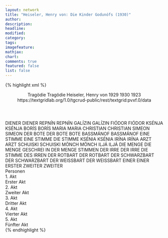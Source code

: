 ```yaml
---
layout: network
title: "Heiseler, Henry von: Die Kinder Godunófs (1930)"
author:
description:
headline:
modified:
category:
tags:
imagefeature:
mathjax:
chart:
comments: true
featured: false
list: false
---
```

{% highlight xml %}
<?xml-model href="https://raw.githubusercontent.com/DLiNa/project/master/rules/lina.rnc"?><?xml-model href="https://raw.githubusercontent.com/DLiNa/project/master/rules/lina.sch"?>
<play xmlns="http://lina.digital">
  <header>
    <title>Die Kinder Godunófs</title>
    <subtitle>Tragödie</subtitle>
    <genretitle>Tragödie</genretitle>
    <author>Heiseler, Henry von</author>
    <date type="print" when="1929">1929</date>
    <date type="premiere" when="1930">1930</date>
    <date type="written" when="1923">1923</date>
    <source>https://textgridlab.org/1.0/tgcrud-public/rest/textgrid:pvxf.0/data</source>
  </header>
  <personae>
    <character>
      <name>DIENER</name>
      <alias xml:id="diener">
        <name>DIENER</name>
      </alias>
    </character>
    <character>
      <name>REPNÍN</name>
      <alias xml:id="repnín">
        <name>REPNÍN</name>
      </alias>
    </character>
    <character>
      <name>GALÍZIN</name>
      <alias xml:id="galízin">
        <name>GALÍZIN</name>
      </alias>
    </character>
    <character>
      <name>FIÓDOR</name>
      <alias xml:id="fiódor">
        <name>FIÓDOR</name>
      </alias>
    </character>
    <character>
      <name>KSÉNJA</name>
      <alias xml:id="ksénja">
        <name>KSÉNJA</name>
      </alias>
    </character>
    <character>
      <name>BORÍS</name>
      <alias xml:id="borís">
        <name>BORÍS</name>
      </alias>
    </character>
    <character>
      <name>MARIA</name>
      <alias xml:id="maria">
        <name>MARIA</name>
      </alias>
    </character>
    <character>
      <name>CHRISTIAN</name>
      <alias xml:id="christian">
        <name>CHRISTIAN</name>
      </alias>
    </character>
    <character>
      <name>SIMEON</name>
      <alias xml:id="simeon">
        <name>SIMEON</name>
      </alias>
    </character>
    <character>
      <name>DER BOTE</name>
      <alias xml:id="der_bote">
        <name>DER BOTE</name>
      </alias>
      <alias xml:id="bote">
        <name>BOTE</name>
      </alias>
    </character>
    <character>
      <name>BASSMÁNOF</name>
      <alias xml:id="bassmánof">
        <name>BASSMÁNOF</name>
      </alias>
    </character>
    <character>
      <name>EINE STIMME</name>
      <alias xml:id="eine_stimme">
        <name>EINE STIMME</name>
      </alias>
      <alias xml:id="die_stimme">
        <name>DIE STIMME</name>
      </alias>
    </character>
    <character>
      <name>KSÉNIA</name>
      <alias xml:id="ksénia">
        <name>KSÉNIA</name>
      </alias>
    </character>
    <character>
      <name>IRÍNA</name>
      <alias xml:id="irína">
        <name>IRÍNA</name>
      </alias>
    </character>
    <character>
      <name>ARZT</name>
      <alias xml:id="arzt">
        <name>ARZT</name>
      </alias>
    </character>
    <character>
      <name>SCHUISKI</name>
      <alias xml:id="schuiski">
        <name>SCHUISKI</name>
      </alias>
    </character>
    <character>
      <name>MÖNCH</name>
      <alias xml:id="mönch">
        <name>MÖNCH</name>
      </alias>
    </character>
    <character>
      <name>ILJÁ</name>
      <alias xml:id="iljá">
        <name>ILJÁ</name>
      </alias>
    </character>
    <character>
      <name>DIE MENGE</name>
      <alias xml:id="die_menge">
        <name>DIE MENGE</name>
      </alias>
      <alias xml:id="geschrei_in_der_menge">
        <name>GESCHREI IN DER MENGE</name>
      </alias>
      <alias xml:id="stimmen">
        <name>STIMMEN</name>
      </alias>
    </character>
    <character>
      <name>DER IRRE</name>
      <alias xml:id="der_irre">
        <name>DER IRRE</name>
      </alias>
      <alias xml:id="die_stimme_des_irren">
        <name>DIE STIMME DES IRREN</name>
      </alias>
    </character>
    <character>
      <name>DER ROTBART</name>
      <alias xml:id="der_rotbart">
        <name>DER ROTBART</name>
      </alias>
    </character>
    <character>
      <name>DER SCHWARZBART</name>
      <alias xml:id="der_schwarzbart">
        <name>DER SCHWARZBART</name>
      </alias>
    </character>
    <character>
      <name>DER WEISSBART</name>
      <alias xml:id="der_weissbart">
        <name>DER WEISSBART</name>
      </alias>
    </character>
    <character>
      <name>EINER</name>
      <alias xml:id="einer">
        <name>EINER</name>
      </alias>
      <alias xml:id="erster">
        <name>ERSTER</name>
      </alias>
    </character>
    <character>
      <name>ZWEITER</name>
      <alias xml:id="zweiter">
        <name>ZWEITER</name>
      </alias>
    </character>
  </personae>
  <text>
    <div>
      <head>Personen</head>
    </div>
    <div>
      <head>1. Akt</head>
      <div>
        <head>Erster Akt</head>
        <sp who="#diener">
          <amount n="4" unit="speech_acts"/>
          <amount n="80" unit="words"/>
          <amount n="13" unit="lines"/>
          <amount n="460" unit="chars"/>
        </sp>
        <sp who="#repnín">
          <amount n="31" unit="speech_acts"/>
          <amount n="625" unit="words"/>
          <amount n="98" unit="lines"/>
          <amount n="3116" unit="chars"/>
        </sp>
        <sp who="#galízin">
          <amount n="22" unit="speech_acts"/>
          <amount n="362" unit="words"/>
          <amount n="58" unit="lines"/>
          <amount n="1797" unit="chars"/>
        </sp>
        <sp who="#fiódor">
          <amount n="16" unit="speech_acts"/>
          <amount n="207" unit="words"/>
          <amount n="36" unit="lines"/>
          <amount n="1001" unit="chars"/>
        </sp>
        <sp who="#ksénja">
          <amount n="24" unit="speech_acts"/>
          <amount n="357" unit="words"/>
          <amount n="57" unit="lines"/>
          <amount n="1609" unit="chars"/>
        </sp>
        <sp who="#borís">
          <amount n="56" unit="speech_acts"/>
          <amount n="1501" unit="words"/>
          <amount n="218" unit="lines"/>
          <amount n="7453" unit="chars"/>
        </sp>
        <sp who="#maria">
          <amount n="10" unit="speech_acts"/>
          <amount n="97" unit="words"/>
          <amount n="19" unit="lines"/>
          <amount n="446" unit="chars"/>
        </sp>
        <sp who="#christian">
          <amount n="4" unit="speech_acts"/>
          <amount n="56" unit="words"/>
          <amount n="8" unit="lines"/>
          <amount n="268" unit="chars"/>
        </sp>
        <sp who="#simeon">
          <amount n="5" unit="speech_acts"/>
          <amount n="60" unit="words"/>
          <amount n="11" unit="lines"/>
          <amount n="319" unit="chars"/>
        </sp>
        <sp who="#der_bote">
          <amount n="1" unit="speech_acts"/>
          <amount n="19" unit="words"/>
          <amount n="3" unit="lines"/>
          <amount n="93" unit="chars"/>
        </sp>
        <sp who="#bassmánof">
          <amount n="4" unit="speech_acts"/>
          <amount n="84" unit="words"/>
          <amount n="15" unit="lines"/>
          <amount n="454" unit="chars"/>
        </sp>
        <sp who="#bote">
          <amount n="4" unit="speech_acts"/>
          <amount n="68" unit="words"/>
          <amount n="11" unit="lines"/>
          <amount n="360" unit="chars"/>
        </sp>
        <sp who="#eine_stimme">
          <amount n="1" unit="speech_acts"/>
          <amount n="5" unit="words"/>
          <amount n="1" unit="lines"/>
          <amount n="28" unit="chars"/>
        </sp>
      </div>
    </div>
    <div>
      <head>2. Akt</head>
      <div>
        <head>Zweiter Akt</head>
        <sp who="#ksénia">
          <amount n="8" unit="speech_acts"/>
          <amount n="206" unit="words"/>
          <amount n="30" unit="lines"/>
          <amount n="975" unit="chars"/>
        </sp>
        <sp who="#irína">
          <amount n="3" unit="speech_acts"/>
          <amount n="15" unit="words"/>
          <amount n="4" unit="lines"/>
          <amount n="82" unit="chars"/>
        </sp>
        <sp who="#arzt">
          <amount n="5" unit="speech_acts"/>
          <amount n="172" unit="words"/>
          <amount n="24" unit="lines"/>
          <amount n="881" unit="chars"/>
        </sp>
        <sp who="#borís">
          <amount n="60" unit="speech_acts"/>
          <amount n="1646" unit="words"/>
          <amount n="236" unit="lines"/>
          <amount n="8090" unit="chars"/>
        </sp>
        <sp who="#schuiski">
          <amount n="11" unit="speech_acts"/>
          <amount n="117" unit="words"/>
          <amount n="23" unit="lines"/>
          <amount n="614" unit="chars"/>
        </sp>
        <sp who="#simeon">
          <amount n="5" unit="speech_acts"/>
          <amount n="39" unit="words"/>
          <amount n="7" unit="lines"/>
          <amount n="193" unit="chars"/>
        </sp>
        <sp who="#maria">
          <amount n="3" unit="speech_acts"/>
          <amount n="29" unit="words"/>
          <amount n="5" unit="lines"/>
          <amount n="132" unit="chars"/>
        </sp>
        <sp who="#mönch">
          <amount n="22" unit="speech_acts"/>
          <amount n="474" unit="words"/>
          <amount n="77" unit="lines"/>
          <amount n="2436" unit="chars"/>
        </sp>
        <sp who="#galízin">
          <amount n="5" unit="speech_acts"/>
          <amount n="59" unit="words"/>
          <amount n="12" unit="lines"/>
          <amount n="291" unit="chars"/>
        </sp>
        <sp who="#fiódor">
          <amount n="17" unit="speech_acts"/>
          <amount n="165" unit="words"/>
          <amount n="30" unit="lines"/>
          <amount n="786" unit="chars"/>
        </sp>
      </div>
    </div>
    <div>
      <head>3. Akt</head>
      <div>
        <head>Dritter Akt</head>
        <sp who="#schuiski">
          <amount n="12" unit="speech_acts"/>
          <amount n="248" unit="words"/>
          <amount n="36" unit="lines"/>
          <amount n="1235" unit="chars"/>
        </sp>
        <sp who="#maria">
          <amount n="12" unit="speech_acts"/>
          <amount n="193" unit="words"/>
          <amount n="30" unit="lines"/>
          <amount n="906" unit="chars"/>
        </sp>
        <sp who="#ksénja">
          <amount n="20" unit="speech_acts"/>
          <amount n="384" unit="words"/>
          <amount n="54" unit="lines"/>
          <amount n="1778" unit="chars"/>
        </sp>
        <sp who="#iljá">
          <amount n="25" unit="speech_acts"/>
          <amount n="494" unit="words"/>
          <amount n="73" unit="lines"/>
          <amount n="2514" unit="chars"/>
        </sp>
        <sp who="#borís">
          <amount n="40" unit="speech_acts"/>
          <amount n="1481" unit="words"/>
          <amount n="197" unit="lines"/>
          <amount n="7383" unit="chars"/>
        </sp>
        <sp who="#eine_stimme">
          <amount n="1" unit="speech_acts"/>
          <amount n="1" unit="words"/>
          <amount n="1" unit="lines"/>
          <amount n="5" unit="chars"/>
        </sp>
        <sp who="#die_stimme">
          <amount n="2" unit="speech_acts"/>
          <amount n="14" unit="words"/>
          <amount n="3" unit="lines"/>
          <amount n="60" unit="chars"/>
        </sp>
        <sp who="#simeon">
          <amount n="7" unit="speech_acts"/>
          <amount n="150" unit="words"/>
          <amount n="23" unit="lines"/>
          <amount n="764" unit="chars"/>
        </sp>
      </div>
    </div>
    <div>
      <head>4. Akt</head>
      <div>
        <head>Vierter Akt</head>
        <sp who="#die_menge">
          <amount n="8" unit="speech_acts"/>
          <amount n="180" unit="words"/>
          <amount n="20" unit="lines"/>
          <amount n="863" unit="chars"/>
        </sp>
        <sp who="#der_irre">
          <amount n="10" unit="speech_acts"/>
          <amount n="220" unit="words"/>
          <amount n="30" unit="lines"/>
          <amount n="1031" unit="chars"/>
        </sp>
        <sp who="#der_rotbart">
          <amount n="8" unit="speech_acts"/>
          <amount n="314" unit="words"/>
          <amount n="42" unit="lines"/>
          <amount n="1567" unit="chars"/>
        </sp>
        <sp who="#der_schwarzbart">
          <amount n="8" unit="speech_acts"/>
          <amount n="218" unit="words"/>
          <amount n="31" unit="lines"/>
          <amount n="1104" unit="chars"/>
        </sp>
        <sp who="#der_weissbart">
          <amount n="5" unit="speech_acts"/>
          <amount n="88" unit="words"/>
          <amount n="13" unit="lines"/>
          <amount n="432" unit="chars"/>
        </sp>
        <sp who="#einer">
          <amount n="2" unit="speech_acts"/>
          <amount n="7" unit="words"/>
          <amount n="2" unit="lines"/>
          <amount n="31" unit="chars"/>
        </sp>
        <sp who="#geschrei_in_der_menge">
          <amount n="1" unit="speech_acts"/>
          <amount n="13" unit="words"/>
          <amount n="2" unit="lines"/>
          <amount n="69" unit="chars"/>
        </sp>
        <sp who="#borís">
          <amount n="14" unit="speech_acts"/>
          <amount n="347" unit="words"/>
          <amount n="50" unit="lines"/>
          <amount n="1802" unit="chars"/>
        </sp>
        <sp who="#stimmen">
          <amount n="6" unit="speech_acts"/>
          <amount n="129" unit="words"/>
          <amount n="16" unit="lines"/>
          <amount n="635" unit="chars"/>
        </sp>
        <sp who="#zweiter">
          <amount n="3" unit="speech_acts"/>
          <amount n="15" unit="words"/>
          <amount n="3" unit="lines"/>
          <amount n="76" unit="chars"/>
        </sp>
        <sp who="#erster">
          <amount n="1" unit="speech_acts"/>
          <amount n="14" unit="words"/>
          <amount n="3" unit="lines"/>
          <amount n="72" unit="chars"/>
        </sp>
      </div>
    </div>
    <div>
      <head>5. Akt</head>
      <div>
        <head>Fünfter Akt</head>
        <sp who="#borís">
          <amount n="27" unit="speech_acts"/>
          <amount n="999" unit="words"/>
          <amount n="133" unit="lines"/>
          <amount n="4939" unit="chars"/>
        </sp>
        <sp who="#der_irre">
          <amount n="8" unit="speech_acts"/>
          <amount n="258" unit="words"/>
          <amount n="36" unit="lines"/>
          <amount n="1321" unit="chars"/>
        </sp>
        <sp who="#die_stimme_des_irren">
          <amount n="2" unit="speech_acts"/>
          <amount n="32" unit="words"/>
          <amount n="5" unit="lines"/>
          <amount n="143" unit="chars"/>
        </sp>
        <sp who="#ksénja">
          <amount n="16" unit="speech_acts"/>
          <amount n="282" unit="words"/>
          <amount n="41" unit="lines"/>
          <amount n="1295" unit="chars"/>
        </sp>
      </div>
    </div>
  </text>
</play>
{% endhighlight %}